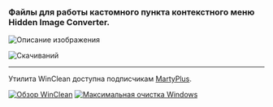 ### Файлы для работы кастомного пункта контекстного меню Hidden Image Converter.

![Описание изображения](https://i.ibb.co/GvmrsgL1/B20-C9-E51-4-ADF-4-AC5-A6-C1-483-A4219-BFF9.png)

![Скачиваний](https://img.shields.io/github/downloads/MartyFiles/Hidden-Image-Converter/Release/total?style=for-the-badge&label=Скачиваний&color=blue&logo=download)

___

Утилита WinClean доступна подписчикам [MartyPlus](https://t.me/martyfiles/1146).

[![Обзор WinClean](https://img.shields.io/badge/Обзор%20WinClean-red?style=for-the-badge&logo=youtube)](https://www.youtube.com/watch?v=5NBqbUUB1Pk)
[![Максимальная очистка Windows](https://img.shields.io/badge/Максимальная%20очистка%20Windows-red?style=for-the-badge&logo=youtube)](https://www.youtube.com/watch?v=id06E58oafI)

